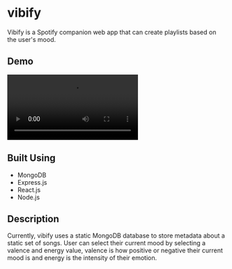 # vibify
Vibify is a Spotify companion web app that can create playlists based on the user's mood. 

## Demo 
![Demo of Vibify working.](/assets/images/Vibify_Demo.mp4)
## Built Using 
- MongoDB
- Express.js
- React.js
- Node.js
## Description
Currently, vibify uses a static MongoDB database to store metadata about a static set of songs. User can select their current mood by selecting a valence and energy value, valence is how positive or negative their current mood is and energy is the intensity of their emotion.

